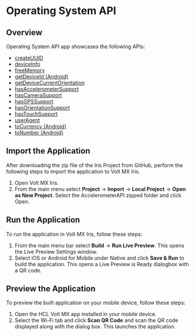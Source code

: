 # Operating System API
## Overview
Operating System API app showcases the following APIs:

- [createUUID](https://opensource.hcltechsw.com/volt-mx-docs/docs/documentation/Iris/iris_api_dev_guide/content/voltmx.os_functions.html#voltmx.os.createUUID)
- [deviceInfo](https://opensource.hcltechsw.com/volt-mx-docs/docs/documentation/Iris/iris_api_dev_guide/content/voltmx.os_functions.html#voltmx.os.deviceInfo)
- [freeMemory](https://opensource.hcltechsw.com/volt-mx-docs/docs/documentation/Iris/iris_api_dev_guide/content/voltmx.os_functions.html#voltmx.os.freeMemory)
- [getDeviceId (Android)](https://opensource.hcltechsw.com/volt-mx-docs/docs/documentation/Iris/iris_api_dev_guide/content/voltmx.os_functions.html#voltmx.os.getDeviceId)
- [getDeviceCurrentOrientation](https://opensource.hcltechsw.com/volt-mx-docs/docs/documentation/Iris/iris_api_dev_guide/content/voltmx.os_functions.html#voltmx.os.getDeviceCurrentOrientation)
- [hasAccelerometerSupport](https://opensource.hcltechsw.com/volt-mx-docs/docs/documentation/Iris/iris_api_dev_guide/content/voltmx.os_functions.html#voltmx.os.hasAccelerometerSupport)
- [hasCameraSupport](https://opensource.hcltechsw.com/volt-mx-docs/docs/documentation/Iris/iris_api_dev_guide/content/voltmx.os_functions.html#voltmx.os.hasCameraSupport)
- [hasGPSSupport](https://opensource.hcltechsw.com/volt-mx-docs/docs/documentation/Iris/iris_api_dev_guide/content/voltmx.os_functions.html#voltmx.os.hasGPSSupport)
- [hasOrientationSupport](https://opensource.hcltechsw.com/volt-mx-docs/docs/documentation/Iris/iris_api_dev_guide/content/voltmx.os_functions.html#voltmx.os.hasOrientationSupport)
- [hasTouchSupport](https://opensource.hcltechsw.com/volt-mx-docs/docs/documentation/Iris/iris_api_dev_guide/content/voltmx.os_functions.html#voltmx.os.hasTouchSupport)
- [userAgent](https://opensource.hcltechsw.com/volt-mx-docs/docs/documentation/Iris/iris_api_dev_guide/content/voltmx.os_functions.html#voltmx.os.userAgent)
- [toCurrency (Android)](https://opensource.hcltechsw.com/volt-mx-docs/docs/documentation/Iris/iris_api_dev_guide/content/voltmx.os_functions.html#voltmx.os.toCurrency)
- [toNumber (Android)](https://opensource.hcltechsw.com/volt-mx-docs/docs/documentation/Iris/iris_api_dev_guide/content/voltmx.os_functions.html#voltmx.os.toNumber)


## Import the Application
After downloading the zip file of the Iris Project from GitHub, perform the following steps to import the application to Volt MX Iris.

1. Open Volt MX Iris.
2. From the main menu select **Project** → **Import** → **Local Project** → **Open as New Project**. Select the AccelerometerAPI zipped folder and click Open.

## Run the Application
To run the application in Volt MX Iris, follow these steps:

1. From the main menu bar select **Build** → **Run Live Preview**. This opens the Live Preview Settings window.
2. Select iOS or Android for Mobile under Native and click **Save & Run** to build the application. This opens a Live Preview is Ready dialogbox with a QR code.

## Preview the Application
To preview the built application on your mobile device, follow these steps:

1. Open the HCL Volt MX app installed in your mobile device.
2. Select the Wi-Fi tab and click **Scan QR Code** and scan the QR code displayed along with the dialog box. This launches the application.
